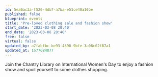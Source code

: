 ```yaml
---
id: 5ea6ac3a-f520-4db7-a7ba-e51ce40a10be
published: false
blueprint: events
title: 'Pre-loved clothing sale and fashion show'
start_date: '2023-03-08 20:40'
end_date: '2023-03-08 20:40'
free: false
virtual: false
updated_by: a7fabfbc-be93-4390-9bfe-3a08c02f87a1
updated_at: 1677684077
---
```

Join the Chantry Library on International Women's Day to enjoy a fashion show and spoil yourself to some clothes shopping.